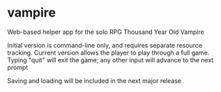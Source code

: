 # vampire
Web-based helper app for the solo RPG Thousand Year Old Vampire

Initial version is command-line only, and requires separate resource tracking. Current version allows the player to play through a full game. Typing "quit" will exit the game; any other input will advance to the next prompt

Saving and loading will be included in the next major release

